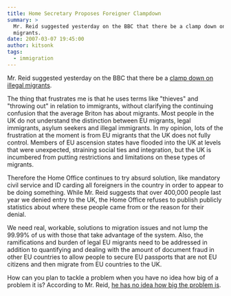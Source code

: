 ```yaml
---
title: Home Secretary Proposes Foreigner Clampdown
summary: >
  Mr. Reid suggested yesterday on the BBC that there be a clamp down on illegal
  migrants.
date: 2007-03-07 19:45:00
author: kitsonk
tags:
  - immigration
---
```


Mr. Reid suggested yesterday on the BBC that there be a
[clamp down on illegal migrants](http://news.bbc.co.uk/1/hi/uk_politics/6424377.stm).

The thing that frustrates me is that he uses terms like "thieves" and "throwing
out" in relation to immigrants, without clarifying the continuing confusion that
the average Briton has about migrants. Most people in the UK do not understand
the distinction between EU migrants, legal immigrants, asylum seekers and
illegal immigrants. In my opinion, lots of the frustration at the moment is from
EU migrants that the UK does not fully control. Members of EU ascension states
have flooded into the UK at levels that were unexpected, straining social ties
and integration, but the UK is incumbered from putting restrictions and
limitations on these types of migrants.

Therefore the Home Office continues to try absurd solution, like mandatory civil
service and ID carding all foreigners in the country in order to appear to be
doing something. While Mr. Reid suggests that over 400,000 people last year we
denied entry to the UK, the Home Office refuses to publish publicly statistics
about where these people came from or the reason for their denial.

We need real, workable, solutions to migration issues and not lump the 99.99% of
us with those that take advantage of the system. Also, the ramifications and
burden of legal EU migrants need to be addressed in addition to quantifying and
dealing with the amount of document fraud in other EU countries to allow people
to secure EU passports that are not EU citizens and then migrate from EU
countries to the UK.

How can you plan to tackle a problem when you have no idea how big of a problem
it is? According to Mr. Reid,
[he has no idea how big the problem is](http://news.bbc.co.uk/1/hi/uk_politics/4637273.stm).
